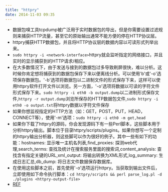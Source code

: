 ```yaml
---
title: "httpry"
date: 2014-11-03 09:35
---
```

+ 数据包嗅工具tcpdump被广泛用于实时数据包的导出，但是你需要设置过滤规则来捕获HTTP流量，甚至它的原始输出通常不能方便的停在HTTP协议层。
+ httpry捕获HTTP数据包，并且将HTTP协议层的数据内容以可读形式列举出来。
+ ``sudo httpry -i <network-interface>``httpry就会监听指定的网络接口，并且实时的显示捕获到的HTTP请求/相应。
+ 在大多数情况下，由于发送与接到的数据包过多导致刷屏很快，难以分析。这时候你肯定想将捕获到的数据包保存下来以便离线分析。可以使用'b'或'-o'选项保存数据包。'-b'选项将数据包以二进制文件的形式保存下来，这样可以使用httpry软件打开文件以浏览。另一方面，'-o'选项将数据以可读的字符文件形式保存下来。``sudo httpry -i eth0 -b output.dump``以二进制形式保存文件,``httpry -r output.dump``浏览所保存的HTTP数据包文件,``sudo httpry -i eth0 -o output.txt``将httpry数据以字符文件保存
+ 如果你想监视指定的HTTP方法（如：GET，POST，PUT，HEAD，CONNECT等），使用'-m'选项：``sudo httpry -i eth0 -m get,head``
+ 如果你下载了httpry的源码，你会发现源码下有一些Perl脚本，这些脚本用于分析httpry输出。脚本位于目录httpry/scripts/plugins。如果你想写一个定制的httpry输出分析器，则这些脚可以作为很好的例子。其中一些有如下的功能：hostnames: 显示唯一主机名列表,find_proxies: 探测web代理,search_terms: 查找及统计在搜索服务里面的搜索词,content_analysis: 查找含有指定关键的URL,xml_output: 将输出转换为XML形式,log_summary: 生成日志汇总,db_dump: 将日志文件数据保存数据库。
+ 在使用这些脚本之前，首先使用'-o'选项运行httpry。当获取到输出文件后，立即使用如下命令执行脚本：``cd httpry/scripts && perl parse_log.pl -d ./plugins <httpry-output-file>``
+ [REF](http://xmodulo.com/2014/08/sniff-http-traffic-command-line-linux.html)

